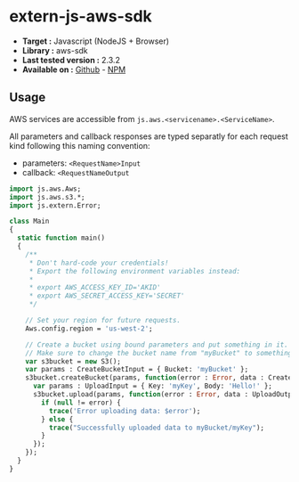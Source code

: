 # extern-js-aws-sdk

- **Target :** Javascript (NodeJS + Browser)
- **Library :** aws-sdk
- **Last tested version :** 2.3.2
- **Available on :** [Github](https://github.com/aws/aws-sdk-js) - [NPM](https://www.npmjs.com/package/aws-sdk)

## Usage

AWS services are accessible from `js.aws.<servicename>.<ServiceName>`.

All parameters and callback responses are typed separatly for each request kind following this naming convention:
- parameters: `<RequestName>Input`
- callback: `<RequestNameOutput`

```haxe
import js.aws.Aws;
import js.aws.s3.*;
import js.extern.Error;

class Main
{
  static function main()
  {
    /**
     * Don't hard-code your credentials!
     * Export the following environment variables instead:
     *
     * export AWS_ACCESS_KEY_ID='AKID'
     * export AWS_SECRET_ACCESS_KEY='SECRET'
     */

    // Set your region for future requests.
    Aws.config.region = 'us-west-2';

    // Create a bucket using bound parameters and put something in it.
    // Make sure to change the bucket name from "myBucket" to something unique.
    var s3bucket = new S3();
    var params : CreateBucketInput = { Bucket: 'myBucket' };
    s3bucket.createBucket(params, function(error : Error, data : CreateBucketOutput) : Void {
      var params : UploadInput = { Key: 'myKey', Body: 'Hello!' };
      s3bucket.upload(params, function(error : Error, data : UploadOutput) : Void {
        if (null != error) {
          trace('Error uploading data: $error');
        } else {
          trace("Successfully uploaded data to myBucket/myKey");
        }
      });
    });
  }
}
```
